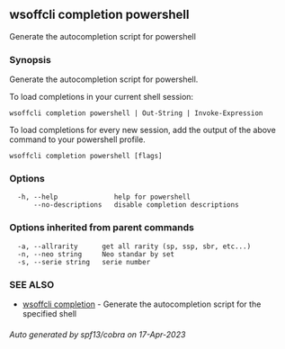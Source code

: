 ## wsoffcli completion powershell

Generate the autocompletion script for powershell

### Synopsis

Generate the autocompletion script for powershell.

To load completions in your current shell session:

	wsoffcli completion powershell | Out-String | Invoke-Expression

To load completions for every new session, add the output of the above command
to your powershell profile.


```
wsoffcli completion powershell [flags]
```

### Options

```
  -h, --help              help for powershell
      --no-descriptions   disable completion descriptions
```

### Options inherited from parent commands

```
  -a, --allrarity      get all rarity (sp, ssp, sbr, etc...)
  -n, --neo string     Neo standar by set
  -s, --serie string   serie number
```

### SEE ALSO

* [wsoffcli completion](doc/wsoffcli_completion.md)	 - Generate the autocompletion script for the specified shell

###### Auto generated by spf13/cobra on 17-Apr-2023
